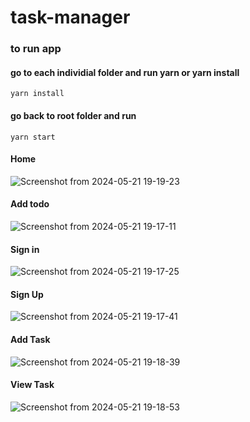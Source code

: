 #  task-manager

### to run app
#### go to each individial folder and run yarn or yarn install
```
yarn install
```
#### go back to root folder and run
```
yarn start
```

#### Home 
![Screenshot from 2024-05-21 19-19-23](https://github.com/2020B1531074/Assignment/assets/98419710/3f696ca4-8c18-441d-83e9-1a86d61e2255)
#### Add todo
![Screenshot from 2024-05-21 19-17-11](https://github.com/2020B1531074/Assignment/assets/98419710/082b447d-34ee-44a1-a12f-0644083463e1)
#### Sign in
![Screenshot from 2024-05-21 19-17-25](https://github.com/2020B1531074/Assignment/assets/98419710/a616450a-69b7-42f8-b93a-39a4d2f16be8)
#### Sign Up
![Screenshot from 2024-05-21 19-17-41](https://github.com/2020B1531074/Assignment/assets/98419710/f147006a-e0f7-40d0-abdd-7b9761945943)
#### Add Task
![Screenshot from 2024-05-21 19-18-39](https://github.com/2020B1531074/Assignment/assets/98419710/4b3b2685-b5cc-486f-b863-8a6833709941)
#### View Task
![Screenshot from 2024-05-21 19-18-53](https://github.com/2020B1531074/Assignment/assets/98419710/1c22463d-b406-40d4-9d43-6aa0bf5f72c0)

